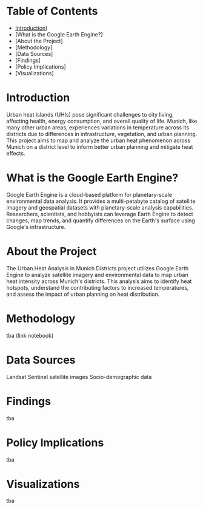 # Table of Contents
* [Introduction](https://github.com/elenaivadreyer/urban-heat-munich/blob/main/README.md#introduction))
* [What is the Google Earth Engine?]
* [About the Project]
* [Methodology]
* [Data Sources]
* [Findings]
* [Policy Implications]
* [Visualizations]

# Introduction
Urban heat islands (UHIs) pose significant challenges to city living, affecting health, energy consumption, and overall quality of life. Munich, like many other urban areas, experiences variations in temperature across its districts due to differences in infrastructure, vegetation, and urban planning. This project aims to map and analyze the urban heat phenomenon across Munich on a district level to inform better urban planning and mitigate heat effects.

# What is the Google Earth Engine?
Google Earth Engine is a cloud-based platform for planetary-scale environmental data analysis. It provides a multi-petabyte catalog of satellite imagery and geospatial datasets with planetary-scale analysis capabilities. Researchers, scientists, and hobbyists can leverage Earth Engine to detect changes, map trends, and quantify differences on the Earth's surface using Google's infrastructure.

# About the Project
The Urban Heat Analysis in Munich Districts project utilizes Google Earth Engine to analyze satellite imagery and environmental data to map urban heat intensity across Munich's districts. This analysis aims to identify heat hotspots, understand the contributing factors to increased temperatures, and assess the impact of urban planning on heat distribution.

# Methodology
tba (link notebook)

# Data Sources
Landsat
Sentinel satellite images
Socio-demographic data

# Findings
tba

# Policy Implications
tba

# Visualizations
tba

